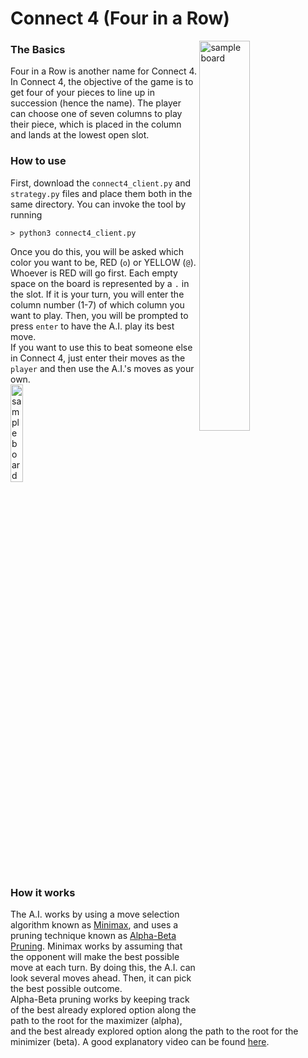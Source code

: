 # Connect 4 (Four in a Row)  
<img src="https://github.com/k-gerner/Game-Pigeon-Solvers/blob/master/Images/Connect%204/sampleConnect4Board.jpeg" alt = "sample board" width="40%" align = "right">  

### The Basics  
Four in a Row is another name for Connect 4. In Connect 4, the objective of the game is to get four of your pieces to line up in succession (hence the name). The player can choose one of seven columns to play their piece, which is placed in the column and lands at the lowest open slot.
### How to use
First, download the `connect4_client.py` and `strategy.py` files and place them both in the same directory. You can invoke the tool by running  
```
> python3 connect4_client.py
```
Once you do this, you will be asked which color you want to be, RED (`o`) or YELLOW (`@`). Whoever is RED will go first. Each empty space on the board is represented by a `.` in the slot. If it is your turn, you will enter the column number (1-7) of which column you want to play. Then, you will be prompted to press `enter` to have the A.I. play its best move.  
If you want to use this to beat someone else in Connect 4, just enter their moves as the `player` and then use the A.I.'s moves as your own.  
<img src="https://github.com/k-gerner/Game-Pigeon-Solvers/blob/master/Images/Connect%204/sampleProgramBoard.png" alt = "sample board output" width="20%">  

### How it works  
The A.I. works by using a move selection algorithm known as [Minimax](https://en.wikipedia.org/wiki/Minimax), and uses a pruning technique known as [Alpha-Beta Pruning](https://en.wikipedia.org/wiki/Alpha%E2%80%93beta_pruning). Minimax works by assuming that the opponent will make the best possible move at each turn. By doing this, the A.I. can look several moves ahead. Then, it can pick the best possible outcome.  
Alpha-Beta pruning works by keeping track of the best already explored option along the path to the root for the maximizer (alpha), and the best already explored option along the path to the root for the minimizer (beta). A good explanatory video can be found [here](https://www.youtube.com/watch?v=xBXHtz4Gbdo&ab_channel=CS188Spring2013).